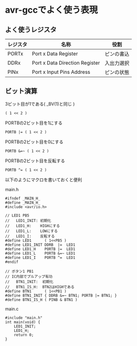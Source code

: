 # avr-gccでよく使う表現

## よく使うレジスタ

レジスタ | 名称                 | 役割
---------|----------------------|----------
PORTx    | Port x Data Register | ピンの書込
DDRx     | Port x Data Direction Register | 入出力選択
PINx     | Port x Input Pins Address | ピンの状態

## ビット演算

3ビット目が1である( _BV(1)と同じ )

	( 1 << 2 )

PORTBの2ビット目を1にする

	PORTB |= ( 1 << 2 )

PORTBの2ビット目を0にする

	PORTB &=~ ( 1 << 2 )

PORTBの2ビット目を反転する

	PORTB ^= ( 1 << 2 )

以下のようにマクロを書いておくと便利

main.h

	#ifndef _MAIN_H_
	#define _MAIN_H_
	#include <avr/io.h>

	// LED1 PB5
	//   LED1_INIT: 初期化
	//   LED1_H:    HIGHにする
	//   LED1_L:    LOWにする
	//   LED1_I:    反転する
	#define LED1      ( 1<<PB5 )
	#define LED1_INIT DDRB  |=  LED1
	#define LED1_H    PORTB |=  LED1
	#define LED1_L    PORTB &=~ LED1
	#define LED1_I    PORTB ^=  LED1
	#endif

	// ボタン1 PB1
	// IC内部でプルアップ有功
	//   BTN1_INIT:  初期化
	//   BTN1_IS_H:  BTN2はHIGHである
	#define BTN1      ( 1<<PB1 )
	#define BTN1_INIT { DDRB &=~ BTN1; PORTB |= BTN1; }
	#define BTN1_IS_H ( PINB & BTN1 )

main.c

	#include "main.h"
	int main(void) {
		LED1_INIT; 
		LED1_H;
		return 0;
	}
